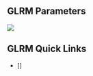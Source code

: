 ## GLRM Parameters ##
![](https://github.com/Avkash/mldl/blob/master/algos/glrm.png?raw=true)

## GLRM Quick Links ##

 - []
